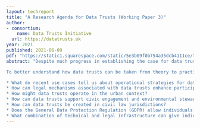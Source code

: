 ```yaml
---
layout: techreport
title: "A Research Agenda for Data Trusts (Working Paper 3)"
author: 
- consortium:
    name: Data Trusts Initiative
  url: https://datatrusts.uk
year: 2021
published: 2021-06-09
pdf: "https://static1.squarespace.com/static/5e3b09f0b754a35dcb4111ce/t/60eeb409aa539923b58c4a4f/1626256394651/WP+3+-+DTI+-+research+agenda+-+June21.pdf"
abstract: "Despite much progress in establishing the case for data trusts as a necessary innovation in data stewardship, important questions remain about the function and form that such trusts should take when responding to real-world challenges. Addressing these questions requires further work to clarify how data trusts fit in the current data governance landscape, and to identify the operational strategies that can ensure their success.

To better understand how data trusts can be taken from theory to practice, the Data Trusts Initiative is funding seven research projects that each address a gap in current understandings. These projects ask:

* What do recent use cases tell us about operational strategies for data trusts?
* How can legal mechanisms associated with data trusts enhance participation in healthcare research?
* How might data trusts operate in the urban context?
* How can data trusts support civic engagement and environmental stewardship in local communities?
* How can data trusts be created in civil law jurisdictions?
* Does the General Data Protection Regulation (GDPR) allow individuals to mandate their data rights to a trust (or other data intermediary)?
* What combination of technical and legal infrastructure can give individuals more control over data about them?"
---
```


